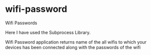 # wifi-password
Wifi Passwords

Here I have used the Subprocess Library.

Wifi Password application returns name of the all wifis to which your devices has been connected  along with the passwords of the wifi

